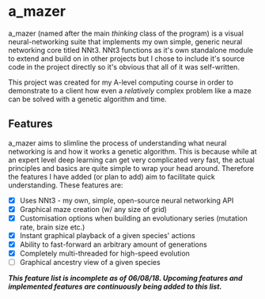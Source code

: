 # a_mazer
a_mazer (named after the main *thinking* class of the program) is a visual neural-networking suite that implements my own simple, generic neural networking core titled NNt3. NNt3 functions as it's own standalone module to extend and build on in other projects but I chose to include it's source code in the project directly so it's obvious that all of it was self-written.  

This project was created for my A-level computing course in order to demonstrate to a client how even a *relatively* complex problem like a maze can be solved with a genetic algorithm and time.

## Features
a_mazer aims to slimline the process of understanding what neural networking is and how it works a genetic algorithm. This is because while at an expert level deep learning can get very complicated very fast, the actual principles and basics are quite simple to wrap your head around. Therefore the features I have added (or plan to add) aim to facilitate quick understanding. These features are:  
* [x] Uses NNt3 - my own, simple, open-source neural networking API
* [x] Graphical maze creation (w/ any size of grid)
* [x] Customisation options when building an evolutionary series (mutation rate, brain size etc.)
* [x] Instant graphical playback of a given species' actions
* [x] Ability to fast-forward an arbitrary amount of generations
* [x] Completely multi-threaded for high-speed evolution
* [ ] Graphical ancestry view of a given species

*__This feature list is incomplete as of 06/08/18. Upcoming features and implemented features are continuously being added to this list.__*

